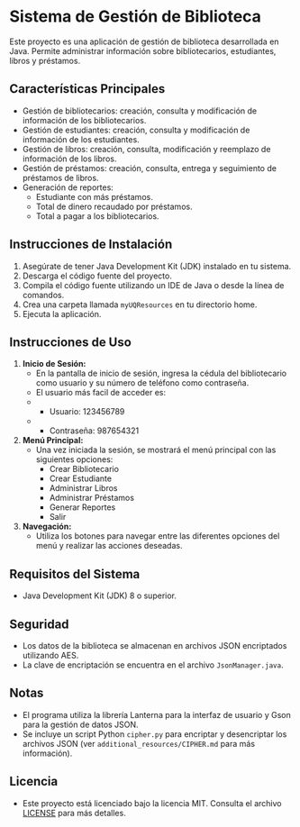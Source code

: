 # Sistema de Gestión de Biblioteca

Este proyecto es una aplicación de gestión de biblioteca desarrollada en Java. Permite administrar información sobre bibliotecarios, estudiantes, libros y préstamos.

## Características Principales

* Gestión de bibliotecarios: creación, consulta y modificación de información de los bibliotecarios.
* Gestión de estudiantes: creación, consulta y modificación de información de los estudiantes.
* Gestión de libros: creación, consulta, modificación y reemplazo de información de los libros.
* Gestión de préstamos: creación, consulta, entrega y seguimiento de préstamos de libros.
* Generación de reportes:
    * Estudiante con más préstamos.
    * Total de dinero recaudado por préstamos.
    * Total a pagar a los bibliotecarios.

## Instrucciones de Instalación

1.  Asegúrate de tener Java Development Kit (JDK) instalado en tu sistema.
2.  Descarga el código fuente del proyecto.
3.  Compila el código fuente utilizando un IDE de Java o desde la línea de comandos.
4.  Crea una carpeta llamada `myUQResources` en tu directorio home.
5.  Ejecuta la aplicación.

## Instrucciones de Uso

1.  **Inicio de Sesión:**
    * En la pantalla de inicio de sesión, ingresa la cédula del bibliotecario como usuario y su número de teléfono como contraseña.
    * El usuario más facil de acceder es:
    * - Usuario: 123456789
    * - Contraseña: 987654321
2.  **Menú Principal:**
    * Una vez iniciada la sesión, se mostrará el menú principal con las siguientes opciones:
        * Crear Bibliotecario
        * Crear Estudiante
        * Administrar Libros
        * Administrar Préstamos
        * Generar Reportes
        * Salir
3.  **Navegación:**
    * Utiliza los botones para navegar entre las diferentes opciones del menú y realizar las acciones deseadas.

## Requisitos del Sistema

*   Java Development Kit (JDK) 8 o superior.

## Seguridad

*   Los datos de la biblioteca se almacenan en archivos JSON encriptados utilizando AES.
*   La clave de encriptación se encuentra en el archivo `JsonManager.java`.

## Notas

*   El programa utiliza la librería Lanterna para la interfaz de usuario y Gson para la gestión de datos JSON.
*   Se incluye un script Python `cipher.py` para encriptar y desencriptar los archivos JSON (ver `additional_resources/CIPHER.md` para más información).

## Licencia

*   Este proyecto está licenciado bajo la licencia MIT. Consulta el archivo [LICENSE](LICENSE.md) para más detalles.